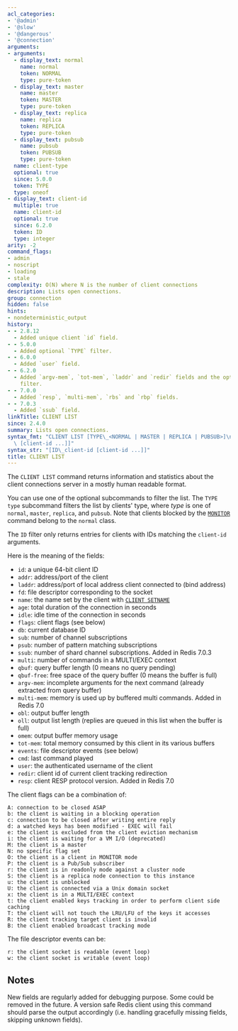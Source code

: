 ```yaml
---
acl_categories:
- '@admin'
- '@slow'
- '@dangerous'
- '@connection'
arguments:
- arguments:
  - display_text: normal
    name: normal
    token: NORMAL
    type: pure-token
  - display_text: master
    name: master
    token: MASTER
    type: pure-token
  - display_text: replica
    name: replica
    token: REPLICA
    type: pure-token
  - display_text: pubsub
    name: pubsub
    token: PUBSUB
    type: pure-token
  name: client-type
  optional: true
  since: 5.0.0
  token: TYPE
  type: oneof
- display_text: client-id
  multiple: true
  name: client-id
  optional: true
  since: 6.2.0
  token: ID
  type: integer
arity: -2
command_flags:
- admin
- noscript
- loading
- stale
complexity: O(N) where N is the number of client connections
description: Lists open connections.
group: connection
hidden: false
hints:
- nondeterministic_output
history:
- - 2.8.12
  - Added unique client `id` field.
- - 5.0.0
  - Added optional `TYPE` filter.
- - 6.0.0
  - Added `user` field.
- - 6.2.0
  - Added `argv-mem`, `tot-mem`, `laddr` and `redir` fields and the optional `ID`
    filter.
- - 7.0.0
  - Added `resp`, `multi-mem`, `rbs` and `rbp` fields.
- - 7.0.3
  - Added `ssub` field.
linkTitle: CLIENT LIST
since: 2.4.0
summary: Lists open connections.
syntax_fmt: "CLIENT LIST [TYPE\_<NORMAL | MASTER | REPLICA | PUBSUB>]\n  [ID\_client-id\
  \ [client-id ...]]"
syntax_str: "[ID\_client-id [client-id ...]]"
title: CLIENT LIST
---
```

The `CLIENT LIST` command returns information and statistics about the client
connections server in a mostly human readable format.

You can use one of the optional subcommands to filter the list. The `TYPE type` subcommand filters the list by clients' type, where *type* is one of `normal`, `master`, `replica`, and `pubsub`. Note that clients blocked by the [`MONITOR`](/commands/monitor) command belong to the `normal` class.

The `ID` filter only returns entries for clients with IDs matching the `client-id` arguments.

Here is the meaning of the fields:

* `id`: a unique 64-bit client ID
* `addr`: address/port of the client
* `laddr`: address/port of local address client connected to (bind address)
* `fd`: file descriptor corresponding to the socket
* `name`: the name set by the client with [`CLIENT SETNAME`](/commands/client-setname)
* `age`: total duration of the connection in seconds
* `idle`: idle time of the connection in seconds
* `flags`: client flags (see below)
* `db`: current database ID
* `sub`: number of channel subscriptions
* `psub`: number of pattern matching subscriptions
* `ssub`: number of shard channel subscriptions. Added in Redis 7.0.3
* `multi`: number of commands in a MULTI/EXEC context
* `qbuf`: query buffer length (0 means no query pending)
* `qbuf-free`: free space of the query buffer (0 means the buffer is full)
* `argv-mem`: incomplete arguments for the next command (already extracted from query buffer)
* `multi-mem`: memory is used up by buffered multi commands. Added in Redis 7.0
* `obl`: output buffer length
* `oll`: output list length (replies are queued in this list when the buffer is full)
* `omem`: output buffer memory usage
* `tot-mem`: total memory consumed by this client in its various buffers
* `events`: file descriptor events (see below)
* `cmd`: last command played
* `user`: the authenticated username of the client
* `redir`: client id of current client tracking redirection
* `resp`: client RESP protocol version. Added in Redis 7.0

The client flags can be a combination of:

```
A: connection to be closed ASAP
b: the client is waiting in a blocking operation
c: connection to be closed after writing entire reply
d: a watched keys has been modified - EXEC will fail
e: the client is excluded from the client eviction mechanism
i: the client is waiting for a VM I/O (deprecated)
M: the client is a master
N: no specific flag set
O: the client is a client in MONITOR mode
P: the client is a Pub/Sub subscriber
r: the client is in readonly mode against a cluster node
S: the client is a replica node connection to this instance
u: the client is unblocked
U: the client is connected via a Unix domain socket
x: the client is in a MULTI/EXEC context
t: the client enabled keys tracking in order to perform client side caching
T: the client will not touch the LRU/LFU of the keys it accesses
R: the client tracking target client is invalid
B: the client enabled broadcast tracking mode 
```

The file descriptor events can be:

```
r: the client socket is readable (event loop)
w: the client socket is writable (event loop)
```

## Notes

New fields are regularly added for debugging purpose. Some could be removed
in the future. A version safe Redis client using this command should parse
the output accordingly (i.e. handling gracefully missing fields, skipping
unknown fields).
